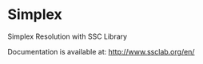 # Simplex
Simplex Resolution with SSC Library

Documentation is available at:
http://www.ssclab.org/en/

